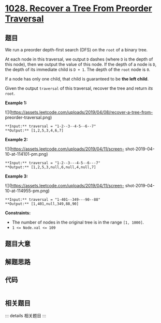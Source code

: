 # [1028. Recover a Tree From Preorder Traversal](https://leetcode.com/problems/recover-a-tree-from-preorder-traversal)

## 题目

We run a preorder depth-first search (DFS) on the `root` of a binary tree.

At each node in this traversal, we output `D` dashes (where `D` is the depth
of this node), then we output the value of this node.  If the depth of a node
is `D`, the depth of its immediate child is `D + 1`.  The depth of the `root`
node is `0`.

If a node has only one child, that child is guaranteed to be **the left
child**.

Given the output `traversal` of this traversal, recover the tree and return
_its_ `root`.



**Example 1:**

![](https://assets.leetcode.com/uploads/2019/04/08/recover-a-tree-from-
preorder-traversal.png)

    
    
    **Input:** traversal = "1-2--3--4-5--6--7"
    **Output:** [1,2,5,3,4,6,7]
    

**Example 2:**

![](https://assets.leetcode.com/uploads/2019/04/11/screen-
shot-2019-04-10-at-114101-pm.png)

    
    
    **Input:** traversal = "1-2--3---4-5--6---7"
    **Output:** [1,2,5,3,null,6,null,4,null,7]
    

**Example 3:**

![](https://assets.leetcode.com/uploads/2019/04/11/screen-
shot-2019-04-10-at-114955-pm.png)

    
    
    **Input:** traversal = "1-401--349---90--88"
    **Output:** [1,401,null,349,88,90]
    



**Constraints:**

  * The number of nodes in the original tree is in the range `[1, 1000]`.
  * `1 <= Node.val <= 109`


## 题目大意

## 解题思路

## 代码

```javascript

```

## 相关题目

::: details 相关题目
:::
